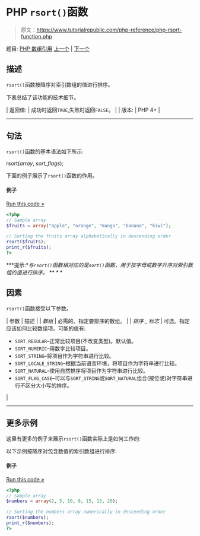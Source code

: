 # PHP `rsort()`函数

> 原文：<https://www.tutorialrepublic.com/php-reference/php-rsort-function.php>

题目: [PHP 数组引用](php-array-functions.php) [上一个](php-reset-function.php) | [下一个](php-shuffle-function.php)

## 描述

`rsort()`函数按降序对索引数组的值进行排序。

下表总结了该功能的技术细节。

| 返回值: | 成功时返回`TRUE`,失败时返回`FALSE`。 |
| 版本: | PHP 4+ |

* * *

## 句法

`rsort()`函数的基本语法如下所示:

rsort(*array*, *sort_flags*);

下面的例子展示了`rsort()`函数的作用。

#### 例子

[Run this code »](../codelab.php?topic=php&file=sort-an-array-alphabetically-in-descending-order "Run this code to view the output")

```php
<?php
// Sample array
$fruits = array("apple", "orange", "mango", "banana", "kiwi");

// Sorting the fruits array alphabetically in descending order
rsort($fruits);
print_r($fruits);
?>
```

 ***提示:**与`rsort()`函数相对应的是`sort()`函数，用于按字母或数字升序对索引数组的值进行排序。*  ** * *

## 因素

`rsort()`函数接受以下参数。

| 参数 | 描述 |
| *数组* | 必需的。指定要排序的数组。 |
| *排序 _ 标志* | 可选。指定应该如何比较数组项。可能的值有:

*   `SORT_REGULAR`–正常比较项目(不改变类型)。默认值。
*   `SORT_NUMERIC`–用数字比较项目。
*   `SORT_STRING`–将项目作为字符串进行比较。
*   `SORT_LOCALE_STRING`–根据当前语言环境，将项目作为字符串进行比较。
*   `SORT_NATURAL`–使用自然排序将项目作为字符串进行比较。
*   `SORT_FLAG_CASE`–可以与`SORT_STRING`或`SORT_NATURAL`组合(按位或)对字符串进行不区分大小写的排序。

 |

* * *

## 更多示例

这里有更多的例子来展示`rsort()`函数实际上是如何工作的:

以下示例按降序对包含数值的索引数组进行排序:

#### 例子

[Run this code »](../codelab.php?topic=php&file=sort-an-array-numerically-in-descending-order "Run this code to view the output")

```php
<?php
// Sample array
$numbers = array(2, 5, 10, 8, 15, 13, 20);

// Sorting the numbers array numerically in descending order
rsort($numbers);
print_r($numbers);
?>
```

